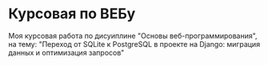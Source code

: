# Курсовая по ВЕБу
Моя курсовая работа по дисуиплине "Основы веб-программирования", на тему: "Переход от SQLite к PostgreSQL в проекте на Django: миграция данных и оптимизация запросов"
